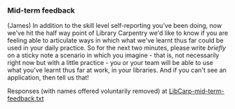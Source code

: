### Mid-term feedback

(James) In addition to the skill level self-reporting you've been doing, now we've hit the half way point of Library Carpentry we'd like to know if you are feeling able to articulate ways in which what we've learnt thus far could be used in your daily practice. So for the next two minutes, please write *briefly* on a sticky note a scenario in which you imagine - that is, not necessarily right now but with a little practice - you or your team will be able to use what you've learnt thus far at work, in your libraries. And if you can't see an application, then tell us that!

Responses (with names offered voluntarily removed) at [LibCarp-mid-term-feedback.txt](https://github.com/LibraryCarpentry/week-two-library-carpentry/blob/master/LibCarp-mid-term-feedback-anon.txt)

